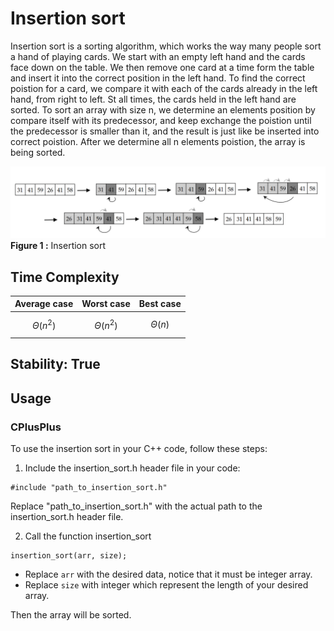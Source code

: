 # Insertion sort
Insertion sort is a sorting algorithm, which works the way many people sort a hand of playing cards. We start with an empty left hand and the cards face down on the table. We then
remove one card at a time form the table and insert it into the correct position in the left hand. To find the correct poistion for a card, we compare it with each of the cards already in the left hand,
from right to left. St all times, the cards held in the left hand are sorted.
To sort an array with size n, we determine an elements position by compare itself with its predecessor, and keep exchange the poistion until the predecessor is smaller than it, and the result is just like be inserted into correct poistion.
After we determine all n elements poistion, the array is being sorted.

![figure 1](https://github.com/mjyang0902/Data-Structure/blob/main/sort/figures/insertion_sort.png)
**Figure 1 :**  Insertion sort

## Time Complexity
| Average case | Worst case | Best case |
|:---:|:---:|:---:|
| $$\Theta(n^2)$$ | $$\Theta(n^2)$$ | $$\Theta(n)$$ |

## Stability: True

## Usage
### CPlusPlus
To use the insertion sort in your C++ code, follow these steps:
1. Include the insertion_sort.h header file in your code:
```
#include "path_to_insertion_sort.h"
```
Replace "path_to_insertion_sort.h" with the actual path to the insertion_sort.h header file.

2. Call the function insertion_sort
```
insertion_sort(arr, size);
```
- Replace `arr` with the desired data, notice that it must be integer array.
- Replace `size` with integer which represent the length of your desired array.

Then the array will be sorted.
